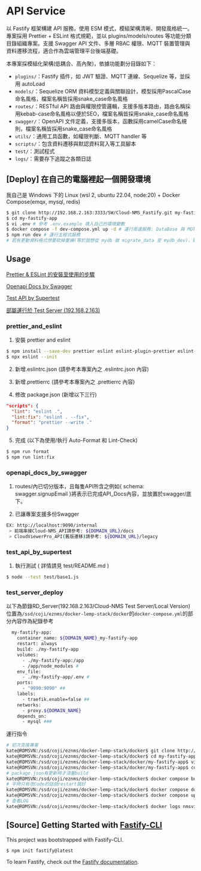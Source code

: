 # API Service

以 Fastify 框架構建 API 服務，使用 ESM 模式，模組架構清晰、開發風格統一。專案採用 Prettier + ESLint 格式規範，並以 plugins/models/routes 等功能分類目錄組織專案。支援 Swagger API 文件、多層 RBAC 權限、MQTT 裝置管理與資料遷移流程，適合作為雲端管理平台後端基礎。

本專案採模組化架構(低耦合、高內聚)，依據功能劃分目錄如下：

- `plugins/`：Fastify 插件，如 JWT 驗證、MQTT 連線、Sequelize 等，並採用 autoLoad
- `models/`：Sequelize ORM 資料模型定義與關聯設計，模型採用PascalCase命名風格，檔案名稱皆採用snake_case命名風格
- `routes/`：RESTful API 路由與權限控管邏輯，支援多版本路由，路由名稱採用kebab-case命名風格以便於SEO，檔案名稱皆採用snake_case命名風格
- `swagger/`：OpenAPI 文件定義，支援多版本，函數採用camelCase命名規則，檔案名稱皆採用snake_case命名風格
- `utils/`：通用工具函數，如權限判斷、MQTT handler 等
- `scripts/`：包含資料遷移與默認資料寫入等工具腳本
- `test/`：測試程式
- `logs/`：需要存下追蹤之各類日誌

## [Deploy] 在自己的電腦裡起一個開發環境

我自己是 Windows 下的 Linux (wsl 2, ubuntu 22.04, node:20) + Docker Compose(emqx, mysql, redis)

```bash
$ git clone http://192.168.2.163:3333/SW/Cloud-NMS_Fastify.git my-fastify-app
$ cd my-fastify-app
$ vi .env # 參考 .env.example 填入自己的環境變數
$ docker compose -f dev-compose.yml up -d # 運行周邊服務: DataBase 與 MQTT Broker
$ npm run dev # 運行主程式服務
# 若有更動資料格式想要砍掉重練(等於說想從 mydb 做 migrate_data 至 mydb_dev)，則需在 .env 裡的 DB_MIGRATE 設為 true 後執行主程式。
```

## Usage

[Prettier & ESLint 的安裝至使用的步驟](#prettier_and_eslint)

[Openapi Docs by Swagger](#openapi_docs_by_swagger)

[Test API by Supertest](#test_api_by_supertest)

[部屬運行於 Test Server (192.168.2.163)](#test_server_deploy)

### prettier_and_eslint

1. 安裝 prettier and eslint

```bash
$ npm install --save-dev prettier eslint eslint-plugin-prettier eslint-config-prettier
$ npx eslint --init
```

2. 新增.eslintrc.json (請參考本專案內之 .eslintrc.json 內容)

3. 新增.prettierrc (請參考本專案內之 .prettierrc 內容)

4. 修改 package.json (新增以下三行)

```json
"scripts": {
  "lint": "eslint .",
  "lint:fix": "eslint . --fix",
  "format": "prettier --write ."
}
```

5. 完成 (以下為使用/執行 Auto-Format 和 Lint-Check)

```bash
$ npm run format
$ npm run lint:fix
```

### openapi_docs_by_swagger

1. routes/內已切分版本，且每隻API所含之例如{ schema: swagger.signupEmail }將表示已完成API_Docs內容，並放置於swagger/底下。

2. 已讓專案支援多份Swagger

```bash
EX: http://localhost:9090/internal
 > 前端串接Cloud-NMS_API請參考: ${DOMAIN_URL}/docs
 > CloudViewerPro_API(舊版遷移)請參考: ${DOMAIN_URL}/legacy
```

### test_api_by_supertest

1. 執行測試 ( 詳情請見 test/README.md )

```bash
$ node --test test/base1.js
```

### test_server_deploy

以下為節錄RD_Server(192.168.2.163/Cloud-NMS Test Server/Local Version)位置為`/ssd/coji/eznms/docker-lemp-stack/docker`的`docker-compose.yml`的部分內容作為紀錄參考

```bash
  my-fastify-app:
    container_name: ${DOMAIN_NAME}_my-fastify-app
    restart: always
    build: ./my-fastify-app
    volumes:
      - ./my-fastify-app:/app
      - /app/node_modules #
    env_file:
      - ./my-fastify-app/.env #
    ports:
      - "9090:9090" ##
    labels:
      - traefik.enable=false ##
    networks:
      - proxy.${DOMAIN_NAME}
    depends_on:
      - mysql ###
```

運行指令

```bash
# 初次克隆專案
kate@RDMSVN:/ssd/coji/eznms/docker-lemp-stack/docker$ git clone http://192.168.2.163:3333/SW/Cloud-NMS_Fastify.git my-fastify-app
kate@RDMSVN:/ssd/coji/eznms/docker-lemp-stack/docker$ cd my-fastify-app
kate@RDMSVN:/ssd/coji/eznms/docker-lemp-stack/docker/my-fastify-app$ vi .env
kate@RDMSVN:/ssd/coji/eznms/docker-lemp-stack/docker/my-fastify-app$ cd ..
# package.json有更新時才須重build
kate@RDMSVN:/ssd/coji/eznms/docker-lemp-stack/docker$ docker compose build my-fastify-app
# 平時只有改Code的話就restart就好
kate@RDMSVN:/ssd/coji/eznms/docker-lemp-stack/docker$ docker compose down my-fastify-app
kate@RDMSVN:/ssd/coji/eznms/docker-lemp-stack/docker$ docker compose up my-fastify-app -d
# 查看LOG
kate@RDMSVN:/ssd/coji/eznms/docker-lemp-stack/docker$ docker logs nmsviewer.planet.local_my-fastify-app -f
```

## [Source] Getting Started with [Fastify-CLI](https://www.npmjs.com/package/fastify-cli)

This project was bootstrapped with Fastify-CLI.

```bash
$ npm init fastify@latest
```

To learn Fastify, check out the [Fastify documentation](https://fastify.dev/docs/latest/).
